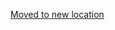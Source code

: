 [Moved to new location](https://github.com/DataTalksClub/machine-learning-zoomcamp/blob/master/cohorts/2022/01-intro/homework.md)